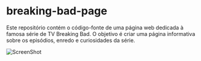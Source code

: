 # breaking-bad-page
Este repositório contém o código-fonte de uma página web dedicada à famosa série de TV Breaking Bad. O objetivo é criar uma página informativa sobre os episódios, enredo e curiosidades da série.

![ScreenShot](https://github.com/juliafuruguem/breaking-bad-page/tree/main/image/printdapagina.png)
